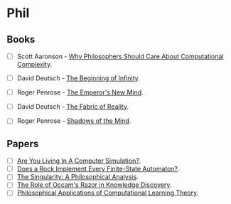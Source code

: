 # Phil

## Books
- [ ] Scott Aaronson - [Why Philosophers Should Care About Computational Complexity](http://www.scottaaronson.com/papers/philos.pdf).
- [ ] David Deutsch - [The Beginning of Infinity](https://www.amazon.com/Beginning-Infinity-Explanations-Transform-World/dp/0670022756/ref=sr_1_1?s=books&ie=UTF8&qid=1315273685&sr=1-1).
- [ ] Roger Penrose - [The Emperor's New Mind](https://www.amazon.com/Emperors-New-Mind-Roger-Penrose/dp/0140145346).
- [ ] David Deutsch -  [The Fabric of Reality](https://www.amazon.com/Fabric-Reality-Parallel-Universes-Implications/dp/014027541X/ref=sr_1_1?s=books&ie=UTF8&qid=1315272435&sr=1-1).
- [ ] Roger Penrose - [Shadows of the Mind](https://www.amazon.com/Shadows-Mind-Missing-Science-Consciousness/dp/0195106466).


## Papers
- [ ] [Are You Living In A Computer Simulation?](https://www.simulation-argument.com/simulation.pdf).
- [ ] [Does a Rock Implement Every Finite-State Automaton?](http://consc.net/papers/rock.html).
- [ ] [The Singularity: A Philosophical Analysis](http://consc.net/papers/singularity.pdf).
- [ ] [The Role of Occam's Razor in Knowledge Discovery](https://homes.cs.washington.edu/~pedrod/papers/dmkd99.pdf).
- [ ] [Philosophical Applications of Computational Learning Theory](https://homepages.cwi.nl/~rdewolf/publ/philosophy/phthesis.pdf).

